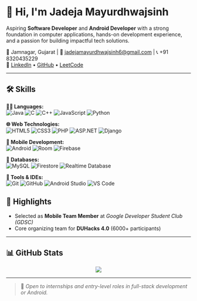 # 👋 Hi, I'm Jadeja Mayurdhwajsinh

Aspiring **Software Developer** and **Android Developer** with a strong foundation in computer applications, hands-on development experience, and a passion for building impactful tech solutions.

📍 Jamnagar, Gujarat | 📧 jadejamayurdhwajsinh6@gmail.com | 📞 +91 8320435229  
🔗 [LinkedIn](https://www.linkedin.com/in/jadeja-mayurdhwajsinh-82a68b259?utm_source=share&utm_campaign=share_via&utm_content=profile&utm_medium=android_app) • [GitHub](https://github.com/JadejaMayurdhwajsinh) • [LeetCode](https://leetcode.com/jadeja_mayurdhwajsinh)

---

## 🛠️ Skills

**👨‍💻 Languages:**  
![Java](https://img.shields.io/badge/Java-%23ED8B00.svg?style=flat&logo=java&logoColor=white)
![C](https://img.shields.io/badge/C-%2300599C.svg?style=flat&logo=c&logoColor=white)
![C++](https://img.shields.io/badge/C++-%2300599C.svg?style=flat&logo=c%2B%2B&logoColor=white)
![JavaScript](https://img.shields.io/badge/JavaScript-%23F7DF1E.svg?style=flat&logo=javascript&logoColor=black)
![Python](https://img.shields.io/badge/Python-3776AB.svg?style=flat&logo=python&logoColor=white)

**🌐 Web Technologies:**  
![HTML5](https://img.shields.io/badge/HTML5-E34F26?style=flat&logo=html5&logoColor=white)
![CSS3](https://img.shields.io/badge/CSS3-1572B6?style=flat&logo=css3&logoColor=white)
![PHP](https://img.shields.io/badge/PHP-777BB4?style=flat&logo=php&logoColor=white)
![ASP.NET](https://img.shields.io/badge/ASP.NET-512BD4?style=flat&logo=dotnet&logoColor=white)
![Django](https://img.shields.io/badge/Django-092E20?style=flat&logo=django&logoColor=white)

**📱 Mobile Development:**  
![Android](https://img.shields.io/badge/Android-3DDC84?style=flat&logo=android&logoColor=white)
![Room](https://img.shields.io/badge/Room-9E9E9E?style=flat&logo=android&logoColor=white)
![Firebase](https://img.shields.io/badge/Firebase-FFCA28?style=flat&logo=firebase&logoColor=black)

**💾 Databases:**  
![MySQL](https://img.shields.io/badge/MySQL-005C84?style=flat&logo=mysql&logoColor=white)
![Firestore](https://img.shields.io/badge/Firestore-FFA611?style=flat&logo=firebase&logoColor=black)
![Realtime Database](https://img.shields.io/badge/Realtime_DB-039BE5?style=flat&logo=firebase&logoColor=white)

**🧰 Tools & IDEs:**  
![Git](https://img.shields.io/badge/Git-F05032?style=flat&logo=git&logoColor=white)
![GitHub](https://img.shields.io/badge/GitHub-181717?style=flat&logo=github&logoColor=white)
![Android Studio](https://img.shields.io/badge/Android_Studio-3DDC84?style=flat&logo=android-studio&logoColor=white)
![VS Code](https://img.shields.io/badge/VS_Code-007ACC?style=flat&logo=visual-studio-code&logoColor=white)


## 🏅 Highlights

- Selected as **Mobile Team Member** at *Google Developer Student Club (GDSC)*
- Core organizing team for **DUHacks 4.0** (6000+ participants)

---

## 📊 GitHub Stats

<p align="center">
  <img src="https://github-readme-stats.vercel.app/api?username=JadejaMayurdhwajsinh&show_icons=true&theme=default" />
</p>

---

> 📌 *Open to internships and entry-level roles in full-stack development or Android.*
